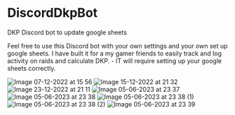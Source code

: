# DiscordDkpBot
DKP Discord bot to update google sheets

Feel free to use this Discord bot with your own settings and your own set up google sheets. 
I have built it for a my gamer friends to easily track and log activity on raids and calculate DKP. - IT will require setting up your google sheets correctly. 

![Image 07-12-2022 at 15 56](https://github.com/PaulSpudys/DiscordDkpBot/assets/98715178/d63f6231-ec85-44fe-a08a-8e50d9e94710)
![Image 15-12-2022 at 21 32](https://github.com/PaulSpudys/DiscordDkpBot/assets/98715178/90a6e639-7694-4206-b2e6-5bcbd77d47d5)
![Image 23-12-2022 at 21 11](https://github.com/PaulSpudys/DiscordDkpBot/assets/98715178/52a9c1e7-1e3c-4446-878c-1460e6d47316)
![Image 05-06-2023 at 23 37](https://github.com/PaulSpudys/DiscordDkpBot/assets/98715178/75c98b2b-4fe9-461c-b320-2be07480e658)
![Image 05-06-2023 at 23 38](https://github.com/PaulSpudys/DiscordDkpBot/assets/98715178/bc64eb73-97b5-4016-8459-3f400703d588)
![Image 05-06-2023 at 23 38 (1)](https://github.com/PaulSpudys/DiscordDkpBot/assets/98715178/a21b28de-56a1-4db0-acf7-d2b0654d9525)
![Image 05-06-2023 at 23 38 (2)](https://github.com/PaulSpudys/DiscordDkpBot/assets/98715178/0a1a0558-0f99-4e30-8dd8-aa6624114cbd)
![Image 05-06-2023 at 23 39](https://github.com/PaulSpudys/DiscordDkpBot/assets/98715178/1e2bd7d0-5d07-42b3-80e4-4bd46039a52b)
